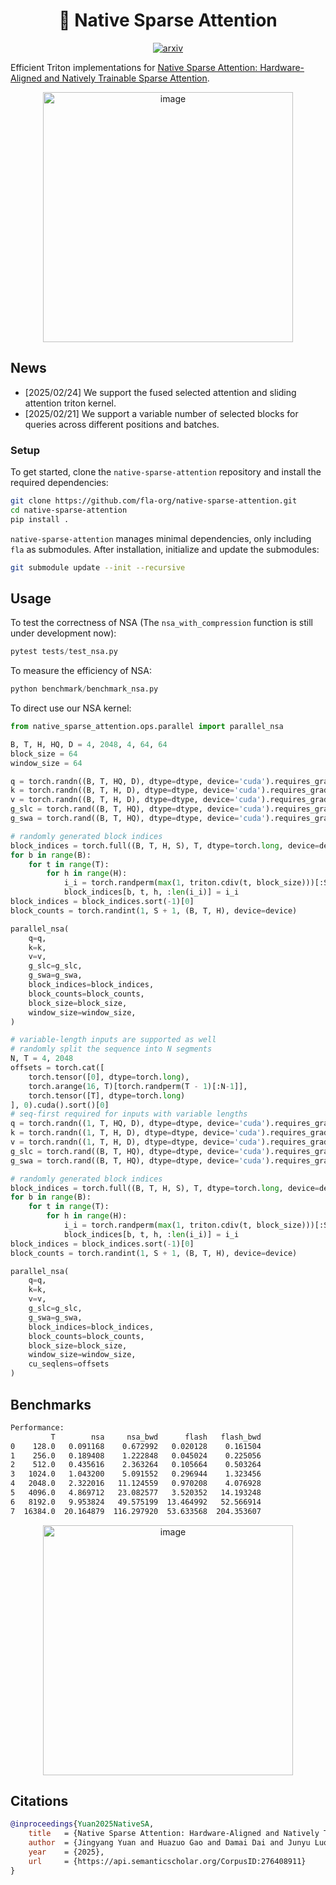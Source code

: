 <div align="center">

# 🐳 Native Sparse Attention

[![arxiv](https://img.shields.io/badge/arXiv-2502.11089-b31b1b.svg?style=flat-square)](https://arxiv.org/abs/2502.11089)

</div>

Efficient Triton implementations for [Native Sparse Attention: Hardware-Aligned and Natively Trainable Sparse Attention](https://arxiv.org/abs/2502.11089).

<div align="center">
  <img width="400" alt="image" src="https://github.com/user-attachments/assets/ace2920d-3894-4556-8039-b70861742551">
</div>

## News

- [2025/02/24] We support the fused selected attention and sliding attention triton kernel.
- [2025/02/21] We support a variable number of selected blocks for queries across different positions and batches.

### Setup

To get started, clone the `native-sparse-attention` repository and install the required dependencies:

```bash
git clone https://github.com/fla-org/native-sparse-attention.git
cd native-sparse-attention
pip install . 
```

`native-sparse-attention` manages minimal dependencies, only including `fla` as submodules. 
After installation, initialize and update the submodules:
```sh
git submodule update --init --recursive
```

## Usage

To test the correctness of NSA (The `nsa_with_compression` function is still under development now):
```py
pytest tests/test_nsa.py
```

To measure the efficiency of NSA:
```py
python benchmark/benchmark_nsa.py
```

To direct use our NSA kernel:
```py
from native_sparse_attention.ops.parallel import parallel_nsa

B, T, H, HQ, D = 4, 2048, 4, 64, 64
block_size = 64
window_size = 64

q = torch.randn((B, T, HQ, D), dtype=dtype, device='cuda').requires_grad_(True)
k = torch.randn((B, T, H, D), dtype=dtype, device='cuda').requires_grad_(True)
v = torch.randn((B, T, H, D), dtype=dtype, device='cuda').requires_grad_(True)
g_slc = torch.rand((B, T, HQ), dtype=dtype, device='cuda').requires_grad_(True)
g_swa = torch.rand((B, T, HQ), dtype=dtype, device='cuda').requires_grad_(True)

# randomly generated block indices
block_indices = torch.full((B, T, H, S), T, dtype=torch.long, device=device)
for b in range(B):
    for t in range(T):
        for h in range(H):
            i_i = torch.randperm(max(1, triton.cdiv(t, block_size)))[:S]
            block_indices[b, t, h, :len(i_i)] = i_i
block_indices = block_indices.sort(-1)[0]
block_counts = torch.randint(1, S + 1, (B, T, H), device=device)

parallel_nsa(
    q=q,
    k=k,
    v=v,
    g_slc=g_slc,
    g_swa=g_swa,
    block_indices=block_indices,
    block_counts=block_counts,
    block_size=block_size,
    window_size=window_size,
)

# variable-length inputs are supported as well
# randomly split the sequence into N segments
N, T = 4, 2048
offsets = torch.cat([
    torch.tensor([0], dtype=torch.long),
    torch.arange(16, T)[torch.randperm(T - 1)[:N-1]],
    torch.tensor([T], dtype=torch.long)
], 0).cuda().sort()[0]
# seq-first required for inputs with variable lengths
q = torch.randn((1, T, HQ, D), dtype=dtype, device='cuda').requires_grad_(True)
k = torch.randn((1, T, H, D), dtype=dtype, device='cuda').requires_grad_(True)
v = torch.randn((1, T, H, D), dtype=dtype, device='cuda').requires_grad_(True)
g_slc = torch.rand((B, T, HQ), dtype=dtype, device='cuda').requires_grad_(True)
g_swa = torch.rand((B, T, HQ), dtype=dtype, device='cuda').requires_grad_(True)

# randomly generated block indices
block_indices = torch.full((B, T, H, S), T, dtype=torch.long, device=device)
for b in range(B):
    for t in range(T):
        for h in range(H):
            i_i = torch.randperm(max(1, triton.cdiv(t, block_size)))[:S]
            block_indices[b, t, h, :len(i_i)] = i_i
block_indices = block_indices.sort(-1)[0]
block_counts = torch.randint(1, S + 1, (B, T, H), device=device)

parallel_nsa(
    q=q,
    k=k,
    v=v,
    g_slc=g_slc,
    g_swa=g_swa,
    block_indices=block_indices,
    block_counts=block_counts,
    block_size=block_size,
    window_size=window_size,
    cu_seqlens=offsets
)
```

## Benchmarks

```sh
Performance:
         T        nsa     nsa_bwd      flash   flash_bwd
0    128.0   0.091168    0.672992   0.020128    0.161504
1    256.0   0.189408    1.222848   0.045024    0.225056
2    512.0   0.435616    2.363264   0.105664    0.503264
3   1024.0   1.043200    5.091552   0.296944    1.323456
4   2048.0   2.322016   11.124559   0.970208    4.076928
5   4096.0   4.869712   23.082577   3.520352   14.193248
6   8192.0   9.953824   49.575199  13.464992   52.566914
7  16384.0  20.164879  116.297920  53.633568  204.353607
```
<div align="center">
<img width="400" alt="image" src="https://github.com/user-attachments/assets/efc25313-b058-47ae-b96e-ed67c62c134d">
</div>

## Citations

```bibtex
@inproceedings{Yuan2025NativeSA,
    title   = {Native Sparse Attention: Hardware-Aligned and Natively Trainable Sparse Attention},
    author  = {Jingyang Yuan and Huazuo Gao and Damai Dai and Junyu Luo and Liang Zhao and Zhengyan Zhang and Zhenda Xie and Y. X. Wei and Lean Wang and Zhiping Xiao and Yuqing Wang and Chong Ruan and Ming Zhang and Wenfeng Liang and Wangding Zeng},
    year    = {2025},
    url     = {https://api.semanticscholar.org/CorpusID:276408911}
}
```
